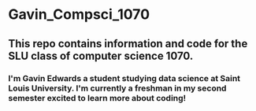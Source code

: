 # Gavin_Compsci_1070
## This repo contains information and code for the SLU class of computer science 1070.
### I'm Gavin Edwards a student studying data science at Saint Louis University. I'm currently a freshman in my second semester excited to learn more about coding!
